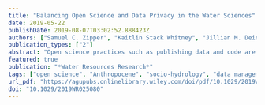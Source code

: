 ```yaml
---
title: "Balancing Open Science and Data Privacy in the Water Sciences"
date: 2019-05-22
publishDate: 2019-08-07T03:02:52.888423Z
authors: ["Samuel C. Zipper", "Kaitlin Stack Whitney", "Jillian M. Deines", "Kevin M. Befus", "Udit Bhatia", "Sam J. Albers", "Janice Beecher", "Christa Brelsford", "Margaret Garcia", "Tom Gleeson", "Frances O’Donnell", "David Resnik", "Edella Schlager"]
publication_types: ["2"]
abstract: "Open science practices such as publishing data and code are transforming water science by enabling synthesis and enhancing reproducibility. However, as research increasingly bridges the physical and social science domains (e.g., socio-hydrology), there is the potential for well-meaning researchers to unintentionally violate the privacy and security of individuals or communities by sharing sensitive information. Here, we identify the contexts in which privacy violations are most likely to occur, such as working with high-resolution spatial data (e.g., from remote sensing), consumer data (e.g., from smart meters), and/or digital trace data (e.g., from social media). We also suggest practices for identifying and addressing privacy concerns at the individual, institutional, and disciplinary levels. We strongly advocate that the water science community continue moving toward open science and socio-environmental research and that progress toward these goals be rooted in open and ethical data management."
featured: true
publication: "*Water Resources Research*"
tags: ["open science", "Anthropocene", "socio-hydrology", "data management", "ethics", "human subject research"]
url_pdf: "https://agupubs.onlinelibrary.wiley.com/doi/pdf/10.1029/2019WR025080"
doi: "10.1029/2019WR025080"
---
```


